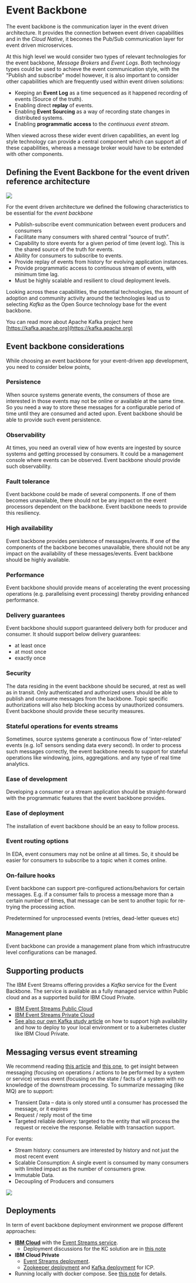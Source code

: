 # Event Backbone

The event backbone is the communication layer in the event driven architecture.  It provides the connection between event driven capabilities and in the *Cloud Native*, it becomes the Pub/Sub communication layer for event driven microservices.

At this high level we would consider two types of relevant technologies for the event backbone, *Message Brokers* and *Event Logs*.  Both technology types could be used to achieve the event communication style, with the "Publish and subscribe" model however, it is also important to consider other capabilities which are frequently used within event driven solutions:

* Keeping an **Event Log** as a time sequenced as it happened recording of events (Source of the truth).
* Enabling direct **replay** of events.
* Enabling **Event Sourcing** as a way of recording state changes in distributed systems.
* Enabling **programmatic access** to the *continuous event stream*.

When viewed across these wider event driven capabilities, an event log style technology can provide a central component which can support all of these capabilities, whereas a message broker would have to be extended with other components.

## Defining the Event Backbone for the event driven reference architecture

![](evt-backbone.png)

For the event driven architecture we defined the following characteristics to be essential for the *event backbone*

* Publish-subscribe event communication between event producers and consumers
* Facilitate many consumers with shared central “source of truth”.
* Capability to store events for a given period of time (event log). This is the shared source of the truth for events.
* Ability for consumers to subscribe to events.
* Provide replay of events from history for evolving application instances.
* Provide programmatic access to continuous stream of events, with minimum time lag.
* Must be highly scalable and resilient to cloud deployment levels.

Looking across these capabilities, the potential technologies, the amount of adoption and community activity around the technologies lead us to selecting *Kafka* as the Open Source technology base for the event backbone.

You can read more about Apache Kafka project here [https://kafka.apache.org](https://kafka.apache.org)

## Event backbone considerations

While choosing an event backbone for your event-driven app development, you need to consider below points,

### Persistence

When source systems generate events, the consumers of those are interested in those events may not be online or available at the same time. So you need a way to store these messages for a configurable period of time until they are consumed and acted upon. Event backbone should be able to provide such event persistence.

### Observability

At times, you need an overall view of how events are ingested by source systems and getting processed by consumers. It could be a management console where events can be observed. Event backbone should provide such observability.

### Fault tolerance

Event backbone could be made of several components. If one of them becomes unavailable, there should not be any impact on the event processors dependent on the backbone. Event backbone needs to provide this resiliency.

### High availability

Event backbone provides persistence of messages/events. If one of the components of the backbone becomes unavailable, there should not be any impact on the availability of these messages/events. Event backbone should be highly available.

### Performance

Event backbone should provide means of accelerating the event processing operations (e.g. parallelising event processing) thereby providing enhanced performance.

### Delivery guarantees

Event backbone should support guaranteed delivery both for producer and consumer. It should support below delivery guarantees:

* at least once
* at most once
* exactly once

### Security

The data residing in the event backbone should be secured, at rest as well as in transit. Only authenticated and authorized users should be able to publish and consume messages from the backbone. Topic specific authorizations will also help blocking access by unauthorized consumers. Event backbone should provide these security measures.

### Stateful operations for events streams

Sometimes, source systems generate a continuous flow of 'inter-related' events (e.g. IoT sensors sending data every second). In order to process such messages correctly, the event backbone needs to support for stateful operations like windowing, joins, aggregations. and any type of real time analytics.

### Ease of development

Developing a consumer or a stream application should be straight-forward with the programmatic features that the event backbone provides.

### Ease of deployment

The installation of event backbone should be an easy to follow process.

### Event routing options

In EDA, event consumers may not be online at all times. So, it should be easier for consumers to subscribe to a topic when it comes online.

### On-failure hooks

Event backbone can support pre-configured actions/behaviors for certain messages. E.g. if a consumer fails to process a message more than a certain number of times, that message can be sent to another topic for re-trying the processing action.

Predetermined for unprocessed events (retries, dead-letter queues etc)

### Management plane

Event backbone can provide a management plane from which infrastrucutre level configurations can be managed.

## Supporting products

The IBM Event Streams offering provides a *Kafka* service for the Event Backbone. The service is available as a fully managed service within Public cloud and as a supported build for IBM Cloud Private.

* [IBM Event Streams Public Cloud](https://console.bluemix.net/catalog/services/event-streams)
* [IBM Event Streams Private Cloud](https://www.ibm.com/cloud/event-streams)
* [See also our own Kafka study article](../kafka/readme.md) on how to support high availability and how to deploy to your local environment or to a kubernetes cluster like IBM Cloud Private.

## Messaging versus event streaming

We recommend reading [this article](https://developer.ibm.com/messaging/2018/05/18/comparing-messaging-event-streaming-use-cases/) and [this one](https://developer.ibm.com/messaging/2019/02/05/comparing-messaging-pub-sub-and-event-streams/), to get insight between messaging (focusing on operations / actions to be performed by a system or service) versus event (focusing on the state / facts of a system with no knowledge of the downstream processing. To summarize messaging (like MQ) are to support:

* Transient Data – data is only stored until a consumer has processed the message, or it expires
* Request / reply most of the time
* Targeted reliable delivery: targeted to the entity that will process the request or receive the response. Reliable with transaction support.

For events:

* Stream history: consumers are interested by history and not just the most recent event
* Scalable Consumption: A single event is consumed by many consumers with limited impact as the number of consumers grow.
* Immutable Data.
* Decoupling of Producers and consumers 

![](evt-msg.png)

## Deployments

In term of event backbone deployment environment we propose different approaches:

* **[IBM Cloud](https://cloud.ibm.com/)** with the [Event Streams service](https://cloud.ibm.com/catalog/services/event-streams).
    * Deployment discussions for the KC solution are in [this note](https://ibm-cloud-architecture.github.io/refarch-kc/deployments/iks/)
* **IBM Cloud Private**
    * [Event Streams deployment](../deployments/eventstreams/README.md).
    * [Zookeeper deployment](../deployments/zookeeper/README.md) and [Kafka deployment](../deployments/kafka/README.md) for ICP.
* Running locally with docker compose. See [this note](https://ibm-cloud-architecture.github.io/refarch-kc/deployments/local/) for details.
